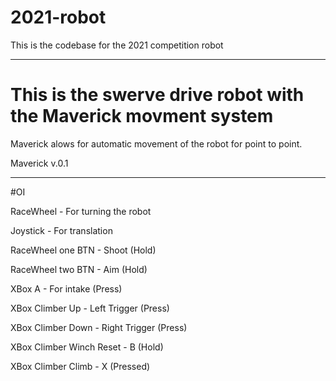 # 2021-robot
This is the codebase for the 2021 competition robot



___________________________________________________

# This is the swerve drive robot with the Maverick movment system

Maverick alows for automatic movement of the robot for point to point. 

Maverick v.0.1


____________________________________________________________

#OI

RaceWheel - For turning the robot

Joystick - For translation

RaceWheel one BTN - Shoot (Hold)

RaceWheel two BTN - Aim (Hold)

XBox A - For intake (Press)

XBox Climber Up - Left Trigger (Press)

XBox Climber Down - Right Trigger (Press)

XBox Climber Winch Reset - B (Hold)

XBox Climber Climb - X (Pressed)
